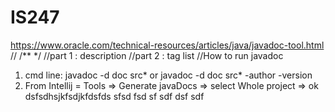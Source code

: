 # IS247

https://www.oracle.com/technical-resources/articles/java/javadoc-tool.html
// /** */
//part 1 : description
//part 2 : tag list
//How to run javadoc

1. cmd line: javadoc -d doc src* or javadoc -d doc src* -author -version
2. From Intellij = Tools => Generate javaDocs => select Whole project => ok
dsfsdhsjkfsdjkfdsfds
sfsd
fsd
sf
sdf
dsf
sdf
